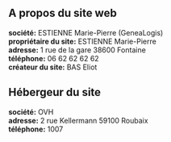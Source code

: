 ## A propos du site web
**société:** ESTIENNE Marie-Pierre (GeneaLogis)  
**propriétaire du site:** ESTIENNE Marie-Pierre  
**adresse:** 1 rue de la gare 38600 Fontaine  
**téléphone:** 06 62 62 62 62  
**créateur du site:** BAS Eliot  

## Hébergeur du site
**société:** OVH  
**adresse:** 2 rue Kellermann 59100 Roubaix  
**téléphone:** 1007  